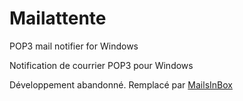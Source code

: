 # Mailattente

POP3 mail notifier for Windows

Notification de courrier POP3 pour Windows

Développement abandonné. Remplacé par [MailsInBox](https://github.com/bb84000/mailsinbox/)
